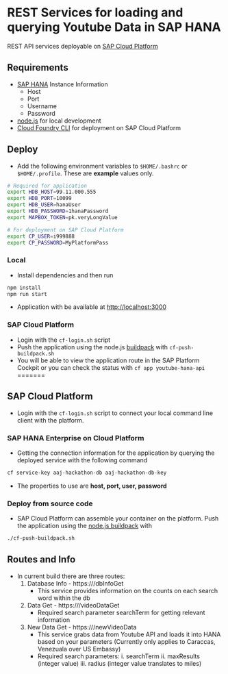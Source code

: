 # REST Services for loading and querying Youtube Data in SAP HANA

REST API services deployable on [SAP Cloud Platform](https://cloudplatform.sap.com/index.html)

## Requirements

* [SAP HANA](https://www.sap.com/products/hana.html) Instance Information
    * Host
    * Port
    * Username
    * Password
* [node.js](https://nodejs.org/en/) for local development
* [Cloud Foundry CLI](https://docs.cloudfoundry.org/cf-cli/) for deployment on SAP Cloud Platform

## Deploy
* Add the following environment variables to `$HOME/.bashrc` or `$HOME/.profile`. These are **example** values only.

``` bash
# Required for application
export HDB_HOST=99.11.000.555
export HDB_PORT=10099
export HDB_USER=hanaUser
export HDB_PASSWORD=1hanaPassword
export MAPBOX_TOKEN=pk.veryLongValue

# For deployment on SAP Cloud Platform
export CP_USER=i999888
export CP_PASSWORD=MyPlatformPass
```

### Local
* Install dependencies and then run

```bash
npm install
npm run start
```
* Application with be available at [http://localhost:3000](http://localhost:3000)

### SAP Cloud Platform
* Login with the `cf-login.sh` script
* Push the application using the node.js [buildpack](https://docs.cloudfoundry.org/buildpacks/node/index.html) with `cf-push-buildpack.sh`
* You will be able to view the application route in the SAP Platform Cockpit or you can check the status with `cf app youtube-hana-api`
=======

## SAP Cloud Platform

* Login with the `cf-login.sh` script to connect your local command line client with the platform.

### SAP HANA Enterprise on Cloud Platform

* Getting the connection information for the application by querying the deployed service with the following command

```bash
cf service-key aaj-hackathon-db aaj-hackathon-db-key
```

* The properties to use are **host, port, user, password**

### Deploy from source code

* SAP Cloud Platform can assemble your container on the platform. Push the application using the [node.js buildpack](https://docs.cloudfoundry.org/buildpacks/node/index.html) with 
```bash
./cf-push-buildpack.sh
```

## Routes and Info

* In current build there are three routes:
    1. Database Info - https://<base url>/dbInfoGet
        - This service provides information on the counts on each search word within the db
    2. Data Get - https://<base url>/videoDataGet
        - Required search parameter searchTerm for getting relevant information
    3. New Data Get - https://<base url>/newVideoData
        - This service grabs data from Youtube API and loads it into HANA based on your parameters (Currently only applies to Caraccas, Venezuala over US Embassy)
        - Required search parameters:
            i. searchTerm
            ii. maxResults (integer value)
            iii. radius (integer value translates to miles)